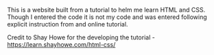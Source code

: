 This is a website built from a tutorial to helm me learn HTML and CSS.  Though I entered the code it is not my code and was entered following explicit instruction from and online tutorial.

Credit to Shay Howe for the developing the tutorial - https://learn.shayhowe.com/html-css/
